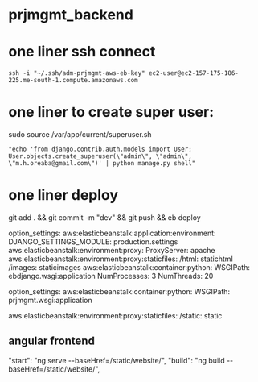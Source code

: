 # prjmgmt_backend
# one liner ssh connect
    ssh -i "~/.ssh/adm-prjmgmt-aws-eb-key" ec2-user@ec2-157-175-186-225.me-south-1.compute.amazonaws.com

# one liner to create super user:
sudo source /var/app/current/superuser.sh

    "echo 'from django.contrib.auth.models import User; User.objects.create_superuser(\"admin\", \"admin\", \"m.h.oreaba@gmail.com\")' | python manage.py shell"  
    
# one liner deploy
git add . && git commit -m "dev" && git push && eb deploy

option_settings:
  aws:elasticbeanstalk:application:environment:
    DJANGO_SETTINGS_MODULE: production.settings
  aws:elasticbeanstalk:environment:proxy:
    ProxyServer: apache
  aws:elasticbeanstalk:environment:proxy:staticfiles:
    /html: statichtml
    /images: staticimages
  aws:elasticbeanstalk:container:python:
    WSGIPath: ebdjango.wsgi:application
    NumProcesses: 3
    NumThreads: 20


option_settings:
  aws:elasticbeanstalk:container:python:
    WSGIPath: prjmgmt.wsgi:application


aws:elasticbeanstalk:environment:proxy:staticfiles:
    /static: static



## angular frontend
"start": "ng serve --baseHref=/static/website/",
"build": "ng build --baseHref=/static/website/",

